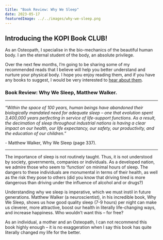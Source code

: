 ```yaml
---
title: "Book Review: Why We Sleep"
date: 2023-05-17
featuredImage: ../../images/why-we-sleep.png
---
```


## Introducing the KOPI Book CLUB!

As an Osteopath, I specialise in the bio-mechanics of the beautiful human body. I am the eternal student of the body, an absolute privilege.

Over the next few months, I’m going to be sharing some of my recommended reads that I believe will help you better understand and nurture your physical body. I hope you enjoy reading them, and if you have any books to suggest, I would be very interested to [hear about them](mailto:info@kibworthosteopaths.co.uk).

### Book Review: Why We Sleep, Matthew Walker.

---

*“Within the space of 100 years, human beings have abandoned their biologically mandated need for adequate sleep – one that evolution spent 3,400,000 years perfecting in service of life-support functions. As a result, the decimation of sleep throughout industrial nations is having a clear impact on our health, our life expectancy, our safety, our productivity, and the education of our children.”*

\- Matthew Walker, Why We Sleep (page 337).

---

The importance of sleep is not routinely taught. Thus, it is not understood by society, governments, companies or individuals. As a developed nation, we admire those who seem to ‘function’ on minimal hours of sleep. The dangers to these individuals are monumental in terms of their health, as well as the risk they pose to others (did you know that driving tired is more dangerous than driving under the influence of alcohol and or drugs?)

Understanding why we sleep is imperative, which we must instil in future generations. Matthew Walker (a neuroscientist), in his incredible book, Why We Sleep, shows us how good quality sleep (7-9 hours) per night can make us cleverer, more attractive, boost our health in literally life-changing ways, and increase happiness. Who wouldn’t want this – for free?

As an individual, a mother and an Osteopath, I can not recommend this book highly enough – it is no exaggeration when I say this book has quite literally changed my life for the better.